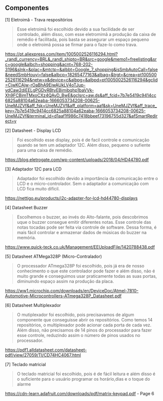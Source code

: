 ## Componentes


[1] Eletroimã - Trava respositórios  
    
> Esse eletroimã foi escolhido devido a sua facilidade de ser controlado, além disso, com esse  eletromimã a produção da caixa de remédio é facilitada, pois basta se assegurar um espaço pequeno onde o eletroimã possa se firmar para o faze-lo como trava.

https://pt.aliexpress.com/item/1005002526116294.html?_randl_currency=BRL&_randl_shipto=BR&src=google&memo1=freelisting&src=google&albch=shopping&acnt=768-202-3196&slnk=&plac=&mtctp=&albbt=Google_7_shopping&isSmbAutoCall=false&needSmbHouyi=false&albcp=18265477163&albag=&trgt=&crea=pt1005002526116294&netw=x&device=c&albpg=&albpd=pt1005002526116294&gclid=CjwKCAjw-rOaBhA9EiwAUkLV4oTJup-ydCaw2diEELgPGDvRBtyEBimibqhp1baVVk-Xh9FCBimTMxoCXz4QAvD_BwE&gclsrc=aw.ds&aff_fcid=7b7e5419c9414cc6825a88104a62eaba-1666053734208-00625-UneMJZVf&aff_fsk=UneMJZVf&aff_platform=aaf&sk=UneMJZVf&aff_trace_key=7b7e5419c9414cc6825a88104a62eaba-1666053734208-00625-UneMJZVf&terminal_id=d1aaf1f986c7418bbeef73196755d327&afSmartRedirect=y

   

[2] Datasheet - Display LCD

> Foi escolhido esse display, pois é de facil controle e comunicação quando se tem um adaptador 12C. Além disso, pequeno o sufiente para uma caixa de remédio.

https://blog.eletrogate.com/wp-content/uploads/2018/04/HD44780.pdf

[3] Adaptador 12C para LCD

> Adaptador foi escolhido devido a importância da comunicação entre o LCD e o micro-controlador. Sem o adaptador a comunicação com LCD fica muito difícil.
 
https://nettigo.eu/products/i2c-adapter-for-lcd-hd44780-displays

[4] Datasheet Buzzer

> Escolhemos o buzzer, ao invés do Alto-falante, pois descobrimos uque o buzzer consegue emitir diferentes notas. Esse controle das notas tocadas pode ser feita via controle de software. Dessa forma, é mais fácil controlar e armazenar dados de músicas do buzzer na memória.

https://www.quick-teck.co.uk/Management/EEUploadFile/1420788438.pdf

[5] Datasheet ATMega328P (Micro-Contralador)  

> O processador ATmega328P foi escolhido, pois já era de nosso conhecimento o que este controlador pode fazer e além disso, não é muito grande e conseguimos usar praticamente todas as suas portas, diminuindo espaço assim na produção da placa.

https://ww1.microchip.com/downloads/en/DeviceDoc/Atmel-7810-Automotive-Microcontrollers-ATmega328P_Datasheet.pdf

[6] Datasheet Multiplexador  

> O mutiplexador foi escolhido, pois precisavamos de algum componente que conseguisse abrir os repositórios. Como temos 14 repositórios, o multiplexador pode acionar cada porta de cada vez. Além disso, não precisamos de 14 pinos do processador para fazer esse controle, reduzindo assim o número de pinos usados no processador.  

https://pdf1.alldatasheet.com/datasheet-pdf/view/27059/TI/CD74HC4067.html

[7] Teclado matricial

> O teclado matricial foi escolhido, pois é de fácil leitura e além disso é o suficiente para o usuário programar os horário,dias e o toque do alarme 

https://cdn-learn.adafruit.com/downloads/pdf/matrix-keypad.pdf - Page 6



